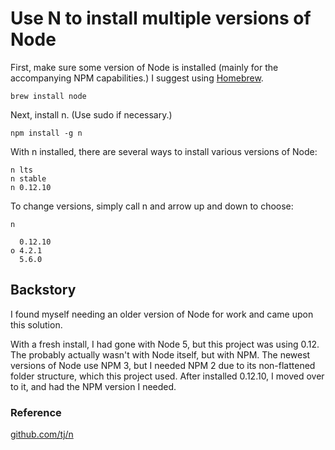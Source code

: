 # Use N to install multiple versions of Node

First, make sure some version of Node is installed (mainly for the accompanying NPM capabilities.) I suggest using [Homebrew](http://brew.sh/).

```
brew install node
```

Next, install n. (Use sudo if necessary.)

```
npm install -g n
```

With n installed, there are several ways to install various versions of Node:

```
n lts
n stable
n 0.12.10
```

To change versions, simply call n and arrow up and down to choose:

```
n

  0.12.10
ο 4.2.1
  5.6.0
```

## Backstory

I found myself needing an older version of Node for work and came upon this solution.

With a fresh install, I had gone with Node 5, but this project was using 0.12. The probably actually wasn't with Node itself, but with NPM. The newest versions of Node use NPM 3, but I needed NPM 2 due to its non-flattened folder structure, which this project used. After installed 0.12.10, I moved over to it, and had the NPM version I needed. 

### Reference

[github.com/tj/n](https://github.com/tj/n)
